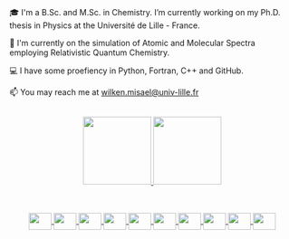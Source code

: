 ###

:mortar_board: I'm a B.Sc. and M.Sc. in Chemistry. I’m currently working on my Ph.D. thesis in Physics at the Université de Lille - France.

:high_brightness: I'm currently on the simulation of Atomic and Molecular Spectra employing Relativistic Quantum Chemistry.

:computer: I have some proefiency in Python, Fortran, C++ and GitHub.

:mailbox: You may reach me at wilken.misael@univ-lille.fr

  ##

<div align="center">
  <a href="https://github.com/wilkenmis">
  <img height="120em" src="https://github-readme-stats.vercel.app/api?username=wilkenmis&show_icons=true&theme=default&include_all_commits=true&count_private=true&hide=prs,stars"/>

  <img height="120em" src="https://github-readme-stats.vercel.app/api/top-langs/?username=wilkenmis&layout=small&langs_count=7&theme=default"/>
    
</div>

  ##
  
</div>

<div align="center">

<div style="display: inline_block"><br>
  <img align="center" height="30" width="40" src="https://cdn.jsdelivr.net/gh/devicons/devicon/icons/apple/apple-original.svg">

  <img align="center" height="30" width="40" src="https://cdn.jsdelivr.net/gh/devicons/devicon/icons/anaconda/anaconda-original.svg">

  <img align="center" height="30" width="40" src="https://cdn.jsdelivr.net/gh/devicons/devicon/icons/bash/bash-original.svg">

  <img align="center" height="30" width="40" src="https://cdn.jsdelivr.net/gh/devicons/devicon/icons/latex/latex-original.svg">

  <img align="center" height="30" width="40" src="https://cdn.jsdelivr.net/gh/devicons/devicon/icons/github/github-original.svg">

  <img align="center" height="30" width="40" src="https://cdn.jsdelivr.net/gh/devicons/devicon/icons/git/git-original.svg">

  <img align="center" height="30" width="40" src="https://cdn.jsdelivr.net/gh/devicons/devicon/icons/markdown/markdown-original.svg">

  <img align="center" height="30" width="40" src="https://cdn.jsdelivr.net/gh/devicons/devicon/icons/pandas/pandas-original.svg">

  <img align="center" height="30" width="40" src="https://cdn.jsdelivr.net/gh/devicons/devicon/icons/python/python-plain.svg">

  <img align="center" height="30" width="40" src="https://cdn.jsdelivr.net/gh/devicons/devicon/icons/visualstudio/visualstudio-plain.svg">

</div>

  ##
  
<!--
**wilkenmis/wilkenmis** is a ✨ _special_ ✨ repository because its `README.md` (this file) appears on your GitHub profile.

Here are some ideas to get you started:

- 🔭 I’m currently working on ...
- 🌱 I’m currently learning ...
- 👯 I’m looking to collaborate on ...
- 🤔 I’m looking for help with ...
- 💬 Ask me about ...
- 📫 How to reach me: ...
- 😄 Pronouns: ...
- ⚡ Fun fact: ...
-->
